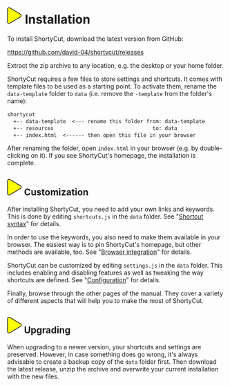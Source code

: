 # ![](img/arrow.svg) Installation

To install ShortyCut, download the latest version from GitHub:

<https://github.com/david-04/shortycut/releases>

Extract the zip archive to any location, e.g. the desktop or your home folder.

ShortyCut requires a few files to store settings and shortcuts. It comes with template files to be used as a starting point. To activate them, rename the `data-template` folder to `data` (i.e. remove the `-template` from the folder's name):

```text
shortycut
  +-- data-template  <--- rename this folder from: data-template
  +-- resources                                to: data
  +-- index.html  <------ then open this file in your browser
```

After renaming the folder, open `index.html` in your browser (e.g. by double-clicking on it). If you see ShortyCut's homepage, the installation is complete.

## ![](img/arrow.svg) Customization

After installing ShortyCut, you need to add your own links and keywords. This is done by editing `shortcuts.js` in the `data` folder. See "[Shortcut syntax](shortcut-syntax.md)" for details.

In order to use the keywords, you also need to make them available in your browser. The easiest way is to pin ShortyCut's homepage, but other methods are available, too. See "[Browser integration](browser-integration.md)" for details.

ShortyCut can be customized by editing `settings.js` in the `data` folder. This includes enabling and disabling features as well as tweaking the way shortcuts are defined. See "[Configuration](configuration.md)" for details.

Finally, browse through the other pages of the manual. They cover a variety of different aspects that will help you to make the most of ShortyCut.

## ![](img/arrow.svg) Upgrading

When upgrading to a newer version, your shortcuts and settings are preserved. However, in case something does go wrong, it's always advisable to create a backup copy of the `data` folder first. Then download the latest release, unzip the archive and overwrite your current installation with the new files.
